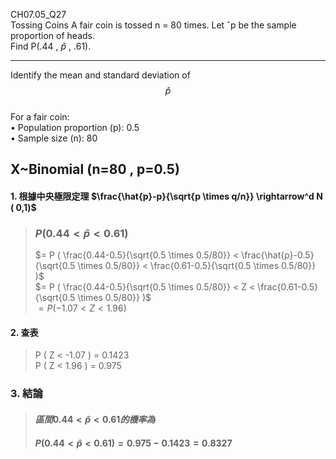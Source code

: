 CH07.05_Q27  
Tossing Coins A fair coin is tossed n = 80 times. Let ˆp be the sample proportion of heads.  
Find P(.44 , $\hat{p}$ , .61).   

---
Identify the mean and standard deviation of $$\hat{p}$$  
For a fair coin:  
•	Population proportion (p): 0.5  
•	Sample size (n): 80  

## X~Binomial (n=80 , p=0.5)  
#### 1. 根據中央極限定理 $\frac{\hat{p}-p}{\sqrt{p \times q/n}} \rightarrow^d N ( 0,1)$  
>### $P (0.44 < \hat{p} < 0.61 )$  
> $= P ( \frac{0.44-0.5}{\sqrt{0.5 \times 0.5/80}} < \frac{\hat{p}-0.5}{\sqrt{0.5 \times 0.5/80}} < \frac{0.61-0.5}{\sqrt{0.5 \times 0.5/80}} )$  
> $= P ( \frac{0.44-0.5}{\sqrt{0.5 \times 0.5/80}} < Z < \frac{0.61-0.5}{\sqrt{0.5 \times 0.5/80}} )$  
> $= P ( -1.07 < Z < 1.96 )$

#### 2. 查表  
> P ( Z < -1.07 ) = 0.1423  
> P ( Z < 1.96 ) = 0.975


### 3. 結論
>#### $區間 0.44 < \hat{p} < 0.61 的機率為$  
>#### $P (0.44 < \hat{p} < 0.61 ) = 0.975 - 0.1423 = 0.8327$  
